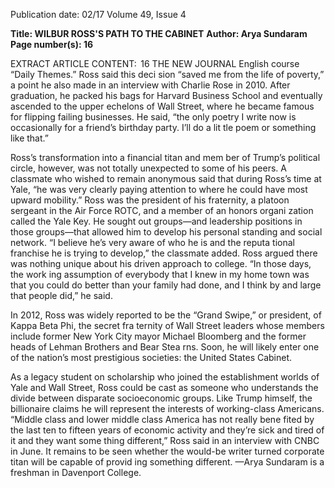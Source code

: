 Publication date: 02/17
Volume 49, Issue 4

**Title: WILBUR ROSS'S PATH TO THE CABINET**
**Author: Arya Sundaram**
**Page number(s): 16**

EXTRACT ARTICLE CONTENT:
 16
THE  NEW  JOURNAL
English course “Daily Themes.” Ross said this deci­
sion “saved me from the life of poverty,” a point he also 
made in an interview with Charlie Rose in 2010. After 
graduation, he packed his bags for Harvard Business 
School and eventually ascended to the upper echelons 
of Wall Street, where he became famous for flipping 
failing businesses. He said, “the only poetry I write now 
is occasionally for a friend’s birthday party. I’ll do a lit­
tle poem or something like that.”

Ross’s transformation into a financial titan and mem­
ber of Trump’s political circle, however, was not totally 
unexpected to some of his peers. A classmate who 
wished to remain anonymous said that during Ross’s 
time at Yale, “he was very clearly paying attention to 
where he could have most upward mobility.” Ross was 
the president of his fraternity, a platoon sergeant in the 
Air Force ROTC, and a member of an honors organi­
zation called the Yale Key. He sought out groups—and 
leadership positions in those groups—that allowed him 
to develop his personal standing and social network. 
“I believe he’s very aware of who he is and the reputa­
tional franchise he is trying to develop,” the classmate 
added. Ross argued there was nothing unique about his 
driven approach to college. “In those days, the work­
ing assumption of everybody that I knew in my home­
town was that you could do better than your family had 
done, and I think by and large that people did,” he said. 

In 2012, Ross was widely reported to be the “Grand 
Swipe,” or president, of Kappa Beta Phi, the secret fra­
ternity of Wall Street leaders whose members include 
former New York City mayor Michael Bloomberg and 
the former heads of Lehman Brothers and Bear Stea­
rns. Soon, he will likely enter one of the nation’s most 
prestigious societies: the United States Cabinet.

As a legacy student on scholarship who joined the 
establishment worlds of Yale and Wall Street, Ross 
could be cast as someone who understands the divide 
between disparate socioeconomic groups. Like Trump 
himself, the billionaire claims he will represent the 
interests of working-class Americans. “Middle class 
and lower middle class America has not really bene­
fited by the last ten to fifteen years of economic activity 
and they’re sick and tired of it and they want some­
thing different,” Ross said in an interview with CNBC 
in June. It remains to be seen whether the would-be 
writer turned corporate titan will be capable of provid­
ing something different.
—Arya Sundaram is a freshman 
in Davenport College.